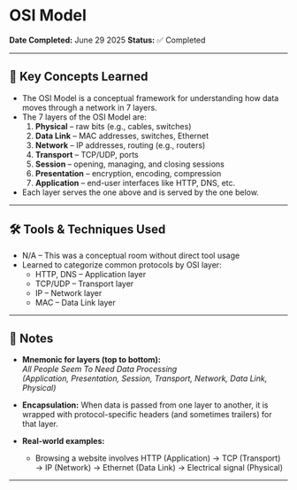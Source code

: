 # OSI Model

**Date Completed:** June 29 2025
**Status:** ✅ Completed

---

## 🧠 Key Concepts Learned

- The OSI Model is a conceptual framework for understanding how data moves through a network in 7 layers.
- The 7 layers of the OSI Model are:
  1. **Physical** – raw bits (e.g., cables, switches)
  2. **Data Link** – MAC addresses, switches, Ethernet
  3. **Network** – IP addresses, routing (e.g., routers)
  4. **Transport** – TCP/UDP, ports
  5. **Session** – opening, managing, and closing sessions
  6. **Presentation** – encryption, encoding, compression
  7. **Application** – end-user interfaces like HTTP, DNS, etc.
- Each layer serves the one above and is served by the one below.

---

## 🛠️ Tools & Techniques Used

- N/A – This was a conceptual room without direct tool usage
- Learned to categorize common protocols by OSI layer:
  - HTTP, DNS – Application layer
  - TCP/UDP – Transport layer
  - IP – Network layer
  - MAC – Data Link layer

---

## 📝 Notes

- **Mnemonic for layers (top to bottom):**  
  _All People Seem To Need Data Processing_  
  _(Application, Presentation, Session, Transport, Network, Data Link, Physical)_

- **Encapsulation:** When data is passed from one layer to another, it is wrapped with protocol-specific headers (and sometimes trailers) for that layer.

- **Real-world examples:**
  - Browsing a website involves HTTP (Application) → TCP (Transport) → IP (Network) → Ethernet (Data Link) → Electrical signal (Physical)

---
